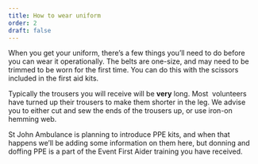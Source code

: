 ```yaml
---
title: How to wear uniform
order: 2
draft: false
---
```

When you get your uniform, there’s a few things you’ll need to do before you can wear it operationally. The belts are one-size, and may need to be trimmed to be worn for the first time. You can do this with the scissors included in the first aid kits. 

Typically the trousers you will receive will be **very** long. Most  volunteers have turned up their trousers to make them shorter in the leg. We advise you to either cut and sew the ends of the trousers up, or use iron-on hemming web.

St John Ambulance is planning to introduce PPE kits, and when that happens we’ll be adding some information on them here, but donning and doffing PPE is a part of the Event First Aider training you have received.